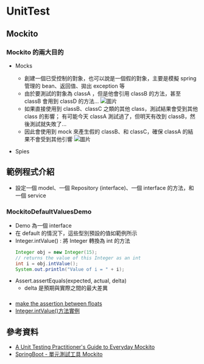 # UnitTest

## Mockito 
### Mockito 的兩大目的
- Mocks
  - 創建一個已受控制的對象，也可以說是一個假的對象，主要是模擬 spring 管理的 bean、返回值、拋出 exception 等
  - 由於要測試的對象為 classA ，但是他會引用 classB 的方法，甚至 classB 會用到 classD 的方法...
    ![圖片](https://kucw.github.io/images/blog/unittest_mock1.png)
  - 如果直接使用到 classB、classC 之類的其他 class，測試結果會受到其他 class 的影響；
    有可能今天 classA 測試過了，但明天有改到 classB，然後測試就失敗了...
  - 因此會使用到 mock 來產生假的 classB、和 classC，確保 classA 的結果不會受到其他引響
    ![圖片](https://kucw.github.io/images/blog/unittest_mock2.png)
  
- Spies

## 範例程式介紹
- 設定一個 model、一個 Repository (interface)、一個 interface 的方法，和一個 service

### MockitoDefaultValuesDemo
- Demo 為一個 interface
- 在 default 的情況下，這些型別預設的值如範例所示
- Integer.intValue() : 將 Integer 轉換為 int 的方法
  ```java
  Integer obj = new Integer(15);
  // returns the value of this Integer as an int
  int i = obj.intValue();
  System.out.println("Value of i = " + i);
  ```
- Assert.assertEquals(expected, actual, delta)
  - delta 是預期與實際之間的最大差異
  
### 


- [make the assertion between floats](https://stackoverflow.com/questions/7554281/junit-assertions-make-the-assertion-between-floats)
- [Integer.intValue()方法實例](http://tw.gitbook.net/java/lang/integer_intvalue.html)




## 參考資料
- [A Unit Testing Practitioner's Guide to Everyday Mockito](https://www.toptal.com/java/a-guide-to-everyday-mockito)
- [SpringBoot - 單元測試工具 Mockito](https://kucw.github.io/blog/2020/2/spring-unit-test-mockito/)